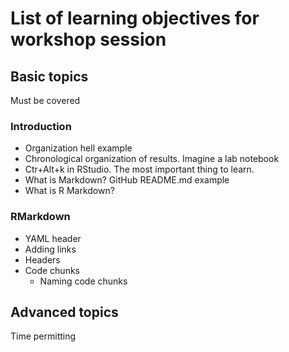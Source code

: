 # List of learning objectives for workshop session

## Basic topics

Must be covered

### Introduction

* Organization hell example
* Chronological organization of results. Imagine a lab notebook
* Ctr+Alt+k in RStudio. The most important thing to learn.
* What is Markdown? GitHub README.md example
* What is R Markdown?

### RMarkdown

* YAML header
* Adding links
* Headers
* Code chunks
    + Naming code chunks





## Advanced topics

Time permitting

